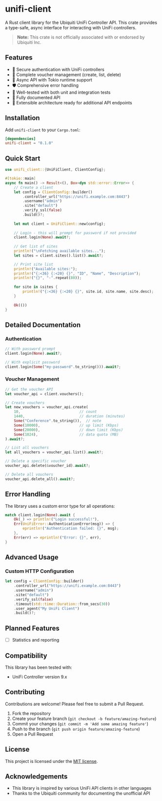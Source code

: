 # unifi-client

<!-- [![Crates.io](https://img.shields.io/crates/v/unifi-client.svg)](https://crates.io/crates/unifi-client) -->
<!-- [![Documentation](https://docs.rs/unifi-client/badge.svg)](https://docs.rs/unifi-client) -->
<!-- [![License](https://img.shields.io/crates/l/unifi-client.svg)](./LICENSE) -->
<!-- [![CI](https://github.com/fedibtc/unifi-client/workflows/CI/badge.svg)](https://github.com/fedibtc/unifi-client/actions) -->

A Rust client library for the Ubiquiti UniFi Controller API. This crate provides
a type-safe, async interface for interacting with UniFi controllers.

> **Note:** This crate is not officially associated with or endorsed by Ubiquiti
  Inc.

## Features

- 🔐 Secure authentication with UniFi controllers
- 🎫 Complete voucher management (create, list, delete)
- 🔄 Async API with Tokio runtime support
- 🛡️ Comprehensive error handling
- 🧪 Well-tested with both unit and integration tests
- 📝 Fully documented API
- 🧩 Extensible architecture ready for additional API endpoints

## Installation

Add `unifi-client` to your `Cargo.toml`:

```toml
[dependencies]
unifi-client = "0.1.0"
```

## Quick Start

```rust
use unifi_client::{UniFiClient, ClientConfig};

#[tokio::main]
async fn main() -> Result<(), Box<dyn std::error::Error>> {
    // Create a client
    let config = ClientConfig::builder()
        .controller_url("https://unifi.example.com:8443")
        .username("admin")
        .site("default")
        .verify_ssl(false)
        .build()?;
    
    let mut client = UniFiClient::new(config);
    
    // Login - this will prompt for password if not provided
    client.login(None).await?;
    
    // Get list of sites
    println!("\nFetching available sites...");
    let sites = client.sites().list().await?;

    // Print site list
    println!("Available sites:");
    println!("{:<36} {:<20} {}", "ID", "Name", "Description");
    println!("{}", "-".repeat(80));
    
    for site in &sites {
        println!("{:<36} {:<20} {}", site.id, site.name, site.desc);
    }
    
    Ok(())
}
```

## Detailed Documentation

### Authentication

```rust
// With password prompt
client.login(None).await?;

// With explicit password
client.login(Some("my-password".to_string())).await?;
```

### Voucher Management

```rust
// Get the voucher API
let voucher_api = client.vouchers();

// Create vouchers
let new_vouchers = voucher_api.create(
    10,                           // count
    1440,                         // duration (minutes)
    Some("Conference".to_string()),  // note
    Some(10000),                  // up limit (Kbps)
    Some(20000),                  // down limit (Kbps)
    Some(1024),                   // data quota (MB)
).await?;

// List all vouchers
let all_vouchers = voucher_api.list().await?;

// Delete a specific voucher
voucher_api.delete(&voucher_id).await?;

// Delete all vouchers
voucher_api.delete_all().await?;
```

## Error Handling

The library uses a custom error type for all operations:

```rust
match client.login(None).await {
    Ok(_) => println!("Login successful!"),
    Err(UniFiError::AuthenticationError(msg)) => {
        eprintln!("Authentication failed: {}", msg);
    },
    Err(err) => eprintln!("Error: {}", err),
}
```

## Advanced Usage

### Custom HTTP Configuration

```rust
let config = ClientConfig::builder()
    .controller_url("https://unifi.example.com:8443")
    .username("admin")
    .site("default")
    .verify_ssl(false)
    .timeout(std::time::Duration::from_secs(30))
    .user_agent("My UniFi Client")
    .build()?;
```

## Planned Features

- [ ] Statistics and reporting

## Compatibility

This library has been tested with:
- UniFi Controller version 9.x

## Contributing

Contributions are welcome! Please feel free to submit a Pull Request.

1. Fork the repository
2. Create your feature branch (`git checkout -b feature/amazing-feature`)
3. Commit your changes (`git commit -m 'Add some amazing feature'`)
4. Push to the branch (`git push origin feature/amazing-feature`)
5. Open a Pull Request

## License

This project is licensed under the [MIT license](./LICENSE).

## Acknowledgements

- This library is inspired by various UniFi API clients in other languages
- Thanks to the Ubiquiti community for documenting the unofficial API
